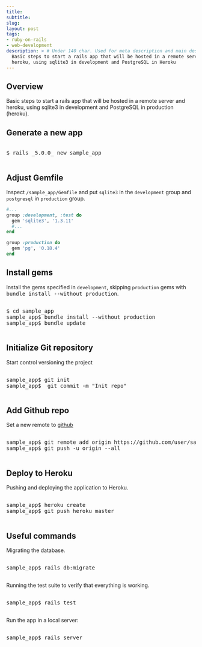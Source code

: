 ```yaml
---
title: 
subtitle:
slug: 
layout: post
tags:
- ruby-on-rails
- web-development
description: > # Under 140 char. Used for meta description and main description
  Basic steps to start a rails app that will be hosted in a remote server and
  heroku, using sqlite3 in development and PostgreSQL in Heroku
---
```


## Overview

Basic steps to start a rails app that will be hosted in a remote server and
heroku, using sqlite3 in development and PostgreSQL in production (heroku).

## Generate a new app

<pre class="shell">
<samp>
<span class="shell-prompt">$</span> <kbd>rails _5.0.0_ new sample_app</kbd>
</samp>
</pre>

## Adjust Gemfile

Inspect `/sample_app/Gemfile` and put `sqlite3` in the `development` group
and `postgresql` in `production` group.

~~~ ruby
#...
group :development, :test do
  gem 'sqlite3', '1.3.11'
  #...
end

group :production do
  gem 'pg', '0.18.4'
end

~~~

## Install gems

Install the gems specified in `development`, skipping `production` gems with <kbd>bundle install --without production</kbd>.

<pre class="shell">
<samp>
<span class="shell-prompt">$</span> <kbd>cd sample_app</kbd>
<span class="shell-prompt">sample_app$</span> <kbd>bundle install --without production</kbd>
<span class="shell-prompt">sample_app$</span> <kbd>bundle update</kbd>
</samp>
</pre>

## Initialize Git repository

Start control versioning the project

<pre class="shell">
<samp>
<span class="shell-prompt">sample_app$</span> <kbd>git init</kbd>
<span class="shell-prompt">sample_app$</span> <kbd> git commit -m "Init repo"</kbd>
</samp>
</pre>

## Add Github repo

Set a new remote to [github](https://help.github.com/articles/adding-a-remote/)

<pre class="shell">
<samp>
<span class="shell-prompt">sample_app$</span> <kbd>git remote add origin https://github.com/user/sample_app.git</kbd>
<span class="shell-prompt">sample_app$</span> <kbd>git push -u origin --all</kbd>
</samp>
</pre>


## Deploy to Heroku

Pushing and deploying the application to Heroku.

<pre class="shell">
<samp>
<span class="shell-prompt">sample_app$</span> <kbd>heroku create</kbd>
<span class="shell-prompt">sample_app$</span> <kbd>git push heroku master</kbd>
</samp>
</pre>

## Useful commands

Migrating the database.

<pre class="shell">
<samp>
<span class="shell-prompt">sample_app$</span> <kbd>rails db:migrate</kbd>
</samp>
</pre>

Running the test suite to verify that everything is working.

<pre class="shell">
<samp>
<span class="shell-prompt">sample_app$</span> <kbd>rails test</kbd>
</samp>
</pre>

Run the app in a local server:

<pre class="shell">
<samp>
<span class="shell-prompt">sample_app$</span> <kbd>rails server</kbd>
</samp>
</pre>

